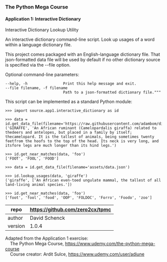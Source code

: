 ### The Python Mega Course

#### Application 1: Interactive Dictionary

Interactive Dictionary Lookup Utility

An interactive dictionary command-line script. Look up usages of a word
within a language dictionary file.
 
This project comes packaged with an English-language dictionary file.
That json-formatted data file will be used by default if no other
dictionary source is specified via the --file option.   

Optional command-line parameters:

    --help, -h                Print this help message and exit.
    --file filename, -f filename
                              Path to a json-formatted dictionary file."""
    
This script can be implemented as a standard Python module:

    >>> import source.app1.interactive_dictionary as id
    
    >>> data = id.get_data_file(filename='https://raw.githubusercontent.com/adambom/dictionary/master/dictionary.json')
    ('GIRAFFE', 'An African ruminant (Camelopardalis giraffa) related to thedeers and antelopes, but placed in a family by itself; thecamelopard. It is the tallest of animals, being sometimes twenty feetfrom the hoofs to the top of the head. Its neck is very long, and itsfore legs are much longer than its hind legs.')

    >>> id.get_near_matches(data, 'foo')
    ['FOOT', 'FOOL', 'FOOD']
    
    >>> data = id.get_data_file(filename='assets/data.json')
    
    >>> id.lookup_usages(data, 'giraffe')
    ('giraffe', ['An African even-toed ungulate mammal, the tallest of all land-living animal species.']) 
    
    >>> id.get_near_matches(data, 'foo')
    ['foot', 'fool', 'food', 'OOP', 'FOLDOC', 'Forro', 'Foodo', 'zoo']
    
    
repo | https://github.com/zero2cx/tpmc
--- | --- 
author | David Schenck
version | 1.0.4

Adapted from the Application 1 exercise:<br>
 &nbsp; &nbsp; The Python Mega Course, https://www.udemy.com/the-python-mega-course<br>
 &nbsp; &nbsp; Course creator: Ardit Sulce, https://www.udemy.com/user/adiune<br>
